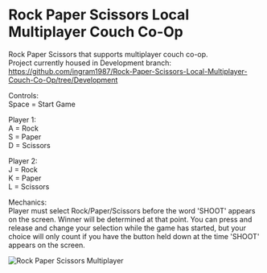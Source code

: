 # Rock Paper Scissors Local Multiplayer Couch Co-Op
 Rock Paper Scissors that supports multiplayer couch co-op.  
Project currently housed in Development branch:  
https://github.com/ingram1987/Rock-Paper-Scissors-Local-Multiplayer-Couch-Co-Op/tree/Development
  
Controls:  
Space = Start Game  
  
Player 1:  
A = Rock  
S = Paper  
D = Scissors  
  
Player 2:  
J = Rock  
K = Paper  
L = Scissors  
  
Mechanics:  
Player must select Rock/Paper/Scissors before the word 'SHOOT' appears on the screen. Winner will be determined at that point. You can press and release and change your selection while the game has started, but your choice will only count if you have the button held down at the time 'SHOOT' appears on the screen.  
  
![Rock Paper Scissors Multiplayer](https://user-images.githubusercontent.com/4342930/148705886-04b3a001-58e2-4647-950b-1450a7b31739.jpg)
